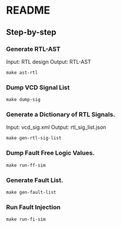 # README
## Step-by-step

### Generate RTL-AST
Input:  RTL design
Output: RTL-AST
```
make ast-rtl
```

### Dump VCD Signal List
```
make dump-sig
```

### Generate a Dictionary of RTL Signals.
Input:  vcd_sig.xml
Output: rtl_sig_list.json
```
make gen-rtl-sig-list
```

### Dump Fault Free Logic Values.
```
make run-ff-sim
```

### Generate Fault List.
```
make gen-fault-list
```

### Run Fault Injection
```
make run-fi-sim
```
